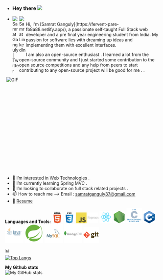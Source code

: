 - ### Hey there <img src="https://media.giphy.com/media/hvRJCLFzcasrR4ia7z/giphy.gif" width="25px">
- <a href="https://twitter.com/GangulySamrat">
   <img align="left" alt="Samrat Ganguly | Twitter" width="22px" src="https://raw.githubusercontent.com/peterthehan/peterthehan/master/assets/twitter.svg" />
  </a>
  <a href="https://www.linkedin.com/in/samrat-ganguly-9092a016b/">
   <img align="left" alt="Samrat LinkedIn" width="22px" src="https://raw.githubusercontent.com/peterthehan/peterthehan/master/assets/linkedin.svg" />
  </a>
  
  <br />
  Hi, I'm [Samrat Ganguly](https://fervent-pare-fb8a88.netlify.app/), a passionate self-taught Full Stack web developer and a pre final year engineering student from India. My passion for software lies with dreaming up ideas and implementing them with excellent interfaces.
I am also an open-source enthusiast . I learned a lot from the open-source community and I just started some contribution to the open source competitions and any help from peers to start contributing to any open-source project will be good for me . .

  <img align="right" alt="GIF" src="https://media.giphy.com/media/f3iwJFOVOwuy7K6FFw/giphy.gif" width="500" height="320" />

- 👀 I’m interested in Web Technologies . 
- 🌱 I’m currently learning Spring MVC .   
- 💞️ I’m looking to collaborate on full stack related projects . 
- 📫 How to reach me -->  Email : samratganguly37@gmail.com 
- 📝 [Resume](https://docs.google.com/document/d/1TRlFeiRkyEMwNuf3vQeBxuhHR8RxqD8w5PcH4XtjFAk/edit?usp=sharing)

**Languages and Tools:**
<code><img height="35" src="https://raw.githubusercontent.com/github/explore/80688e429a7d4ef2fca1e82350fe8e3517d3494d/topics/html/html.png"></code>
<code><img height="35" src="https://raw.githubusercontent.com/github/explore/80688e429a7d4ef2fca1e82350fe8e3517d3494d/topics/css/css.png"></code>
<code><img height="35" src="https://raw.githubusercontent.com/github/explore/80688e429a7d4ef2fca1e82350fe8e3517d3494d/topics/javascript/javascript.png"></code>
<code><img height="35" src="https://raw.githubusercontent.com/github/explore/80688e429a7d4ef2fca1e82350fe8e3517d3494d/topics/express/express.png"></code>
<code><img height="40" src="https://raw.githubusercontent.com/github/explore/80688e429a7d4ef2fca1e82350fe8e3517d3494d/topics/react/react.png"></code>
<code><img height="40" src="https://raw.githubusercontent.com/github/explore/80688e429a7d4ef2fca1e82350fe8e3517d3494d/topics/nodejs/nodejs.png"></code>
<code><img height="50" src="https://raw.githubusercontent.com/github/explore/80688e429a7d4ef2fca1e82350fe8e3517d3494d/topics/c/c.png"></code>
<code><img height="40" src="https://raw.githubusercontent.com/github/explore/80688e429a7d4ef2fca1e82350fe8e3517d3494d/topics/cpp/cpp.png"></code>
<code><img height="60" src="https://raw.githubusercontent.com/github/explore/80688e429a7d4ef2fca1e82350fe8e3517d3494d/topics/java/java.png"></code>
<code><img height="60" src="https://raw.githubusercontent.com/github/explore/80688e429a7d4ef2fca1e82350fe8e3517d3494d/topics/spring-boot/spring-boot.png"></code>
<code><img height="60" src="https://raw.githubusercontent.com/github/explore/80688e429a7d4ef2fca1e82350fe8e3517d3494d/topics/mysql/mysql.png"></code>
<code><img height="60" src="https://raw.githubusercontent.com/github/explore/80688e429a7d4ef2fca1e82350fe8e3517d3494d/topics/mongodb/mongodb.png"></code>
<code><img height="50" src="https://raw.githubusercontent.com/github/explore/80688e429a7d4ef2fca1e82350fe8e3517d3494d/topics/git/git.png"></code>

📊
<br/>
[![Top Langs](https://github-readme-stats.vercel.app/api/top-langs/?username=samrat1223)](https://github.com/samrat1223/github-readme-stats)

**My Github stats**
<br />
![My GitHub stats](https://github-readme-stats.vercel.app/api?username=samrat1223&show_icons=true&theme=radical)



<!---
samrat1223/samrat1223 is a ✨ special ✨ repository because its `README.md` (this file) appears on your GitHub profile.
You can click the Preview link to take a look at your changes.
--->
